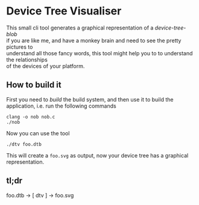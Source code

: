 # Device Tree Visualiser

This small cli tool generates a graphical representation of a *device-tree-blob*\
if you are like me, and have a monkey brain and need to see the pretty pictures to\
understand all those fancy words, this tool might help you to to understand the relationships\
of the devices of your platform.

## How to build it

First you need to *build* the build system, and then use it to build the application, i.e. run the following commands

```shell
clang -o nob nob.c
./nob
```

Now you can use the tool

```shell
./dtv foo.dtb
```

This will create a `foo.svg` as output, now your device tree has a graphical representation.

## tl;dr

foo.dtb -> [ dtv ] -> foo.svg

